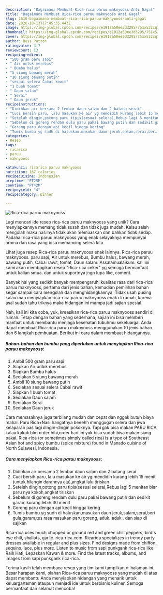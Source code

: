 ```yaml
---
description: "Bagaimana Membuat Rica-rica paruu maknyooss Anti Gagal"
title: "Bagaimana Membuat Rica-rica paruu maknyooss Anti Gagal"
slug: 2610-bagaimana-membuat-rica-rica-paruu-maknyooss-anti-gagal
date: 2020-10-13T17:45:35.443Z
image: https://img-global.cpcdn.com/recipes/e1912a50ee3d3295/751x532cq70/rica-rica-paruu-maknyooss-foto-resep-utama.jpg
thumbnail: https://img-global.cpcdn.com/recipes/e1912a50ee3d3295/751x532cq70/rica-rica-paruu-maknyooss-foto-resep-utama.jpg
cover: https://img-global.cpcdn.com/recipes/e1912a50ee3d3295/751x532cq70/rica-rica-paruu-maknyooss-foto-resep-utama.jpg
author: Bess Patton
ratingvalue: 4.7
reviewcount: 13
recipeingredient:
- "500 gram paru sapi"
- " Air untuk merebus"
- " Bumbu halus"
- "5 siung bawang merah"
- "10 siung bawang putih"
- "sesuai selera Cabai rawit"
- "1 buah tomat"
- " Daun salam"
- " Serai"
- " Daun jeruk"
recipeinstructions:
- "Didihkan air bersama 2 lembar daun salam dan 2 batang serai"
- "Cuci bersih paru, lalu masukan ke air yg mendidih kurang lebih 15 menit (untuk hilangin darahnya aja),angkat lalu tiriskan"
- "Setelah dingin,potong paru tipis(sesuai selera),Rebus lagi 5 menitan biar paru nya kokoh,angkat tiriskan"
- "Sebelum di goreng rendam dulu paru pakai bawang putih dan sedikit garam kurang lebih 30 menit"
- "Goreng paru dengan api kecil hingga kering"
- "Tumis bumbu yg sudh di haluskan,masukan daun jeruk,salam,serai,beri gula,garam,tes rasa masukan paru goreng, aduk..aduk.. dan siap di sajikan"
categories:
- Resep
tags:
- ricarica
- paruu
- maknyooss

katakunci: ricarica paruu maknyooss 
nutrition: 167 calories
recipecuisine: Indonesian
preptime: "PT25M"
cooktime: "PT42M"
recipeyield: "4"
recipecategory: Dinner

---
```



![Rica-rica paruu maknyooss](https://img-global.cpcdn.com/recipes/e1912a50ee3d3295/751x532cq70/rica-rica-paruu-maknyooss-foto-resep-utama.jpg)

Lagi mencari ide resep rica-rica paruu maknyooss yang unik? Cara menyiapkannya memang tidak susah dan tidak juga mudah. Kalau salah mengolah maka hasilnya tidak akan memuaskan dan bahkan tidak sedap. Padahal rica-rica paruu maknyooss yang enak selayaknya mempunyai aroma dan rasa yang bisa memancing selera kita.

Lihat juga resep Rica-rica paruu maknyooss enak lainnya. Rica-rica paruu maknyooss. paru sapi, Air untuk merebus, Bumbu halus, bawang merah, bawang putih, Cabai rawit, tomat, Daun salam. Assalamualaikum. kali ini kami akan membagikan resep &#34;Rica-rica ceker&#34; yg semoga bermanfaat untuk kalian smua. dan untuk suportnya jngn lupa like, coment.

Banyak hal yang sedikit banyak mempengaruhi kualitas rasa dari rica-rica paruu maknyooss, pertama dari jenis bahan, kemudian pemilihan bahan segar sampai cara mengolah dan menghidangkannya. Tidak usah pusing kalau mau menyiapkan rica-rica paruu maknyooss enak di rumah, karena asal sudah tahu triknya maka hidangan ini mampu jadi sajian spesial.


Nah, kali ini kita coba, yuk, kreasikan rica-rica paruu maknyooss sendiri di rumah. Tetap dengan bahan yang sederhana, sajian ini bisa memberi manfaat untuk membantu menjaga kesehatan tubuhmu sekeluarga. Anda dapat membuat Rica-rica paruu maknyooss menggunakan 10 jenis bahan dan 6 langkah pembuatan. Berikut ini cara dalam membuat hidangannya.

<!--inarticleads1-->

##### Bahan-bahan dan bumbu yang diperlukan untuk menyiapkan Rica-rica paruu maknyooss:

1. Ambil 500 gram paru sapi
1. Siapkan  Air untuk merebus
1. Siapkan  Bumbu halus
1. Sediakan 5 siung bawang merah
1. Ambil 10 siung bawang putih
1. Sediakan sesuai selera Cabai rawit
1. Siapkan 1 buah tomat
1. Sediakan  Daun salam
1. Sediakan  Serai
1. Sediakan  Daun jeruk


Cara memasaknya juga terbilang mudah dan cepat dan nggak butuh biaya mahal. Paru Rica+Nasi hangatnya beeehh menggugah selera dan jiwa kelaparan pas lagi dingin-dingin pokoknya. Tapi gak bisa makan PARU RICA kalau kakak blm order hihi,order hari ini yuk bisa sudah bisa makan siang pakai. Rica-rica (or sometimes simply called rica) is a type of Southeast Asian hot and spicy bumbu (spice mixture) found in Manado cuisine of North Sulawesi, Indonesia. 

<!--inarticleads2-->

##### Cara menyiapkan Rica-rica paruu maknyooss:

1. Didihkan air bersama 2 lembar daun salam dan 2 batang serai
1. Cuci bersih paru, lalu masukan ke air yg mendidih kurang lebih 15 menit (untuk hilangin darahnya aja),angkat lalu tiriskan
1. Setelah dingin,potong paru tipis(sesuai selera),Rebus lagi 5 menitan biar paru nya kokoh,angkat tiriskan
1. Sebelum di goreng rendam dulu paru pakai bawang putih dan sedikit garam kurang lebih 30 menit
1. Goreng paru dengan api kecil hingga kering
1. Tumis bumbu yg sudh di haluskan,masukan daun jeruk,salam,serai,beri gula,garam,tes rasa masukan paru goreng, aduk..aduk.. dan siap di sajikan


Rica-rica uses much chopped or ground red and green chili peppers, bird&#39;s eye chili, shallots, garlic. rica-rica.com. Ricarica specializes in trendy party dresses available in regular and plus sizes. Find designs made from chiffon, sequins, lace, plus more. Listen to music from sapi punkgank rica-rica like Raih Hati, Lepaskan Kawan &amp; more. Find the latest tracks, albums, and images from sapi punkgank rica-rica. 

Terima kasih telah membaca resep yang tim kami tampilkan di halaman ini. Besar harapan kami, olahan Rica-rica paruu maknyooss yang mudah di atas dapat membantu Anda menyiapkan hidangan yang menarik untuk keluarga/teman ataupun menjadi ide untuk berbisnis kuliner. Semoga bermanfaat dan selamat mencoba!
